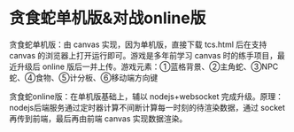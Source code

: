 # 贪食蛇单机版&对战online版
贪食蛇单机版：由 canvas 实现，因为单机版，直接下载 tcs.html 后在支持 canvas 的浏览器上打开运行即可。游戏是多年前学习 canvas 时的练手项目，最近升级后 online 版后一并上传。游戏元素：①蓝格背景、②主角蛇、③NPC蛇、④食物、⑤计分板、⑥移动端方向键

贪食蛇online版：在单机版基础上，辅以 nodejs+websocket 完成升级。原理：nodejs后端服务通过定时器计算不间断计算每一时刻的待渲染数据，通过 socket 再传到前端，最后再由前端 canvas 实现数据渲染。

